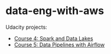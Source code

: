 # data-eng-with-aws
Udacity projects:
- [Course 4: Spark and Data Lakes](./STEDI-human-balance-analytics)
- [Course 5: Data Pipelines with Airflow](./data-pipelines-with-airflow)
